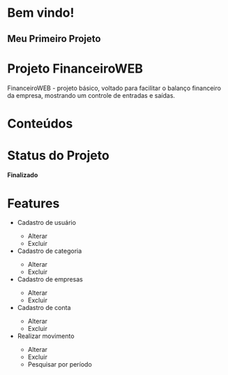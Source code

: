 <h1>Bem vindo!

<h2>Meu Primeiro Projeto

<h1>Projeto FinanceiroWEB</h1>

<p> FinanceiroWEB - projeto básico, voltado para facilitar o balanço financeiro da empresa, mostrando um controle de entradas e saídas.</p>

 <h1>Conteúdos</h1>
 
 <h1>Status do Projeto</h1>
<h4> 
	Finalizado
</h4>

  <h1>Features</h1>
	<ul>
		<li>Cadastro de usuário</li>
			<ul>
				<li>Alterar</li>
				<li>Excluir</li>
			</ul>
		<li>Cadastro de categoria</li>
		<ul>
				<li>Alterar</li>
				<li>Excluir</li>
			</ul>
		<li>Cadastro de empresas</li>
		<ul>
				<li>Alterar</li>
				<li>Excluir</li>
			</ul>
		<li>Cadastro de conta</li>
		<ul>
				<li>Alterar</li>
				<li>Excluir</li>
			</ul>
		<li>Realizar movimento</li>
		<ul>
				<li>Alterar</li>
				<li>Excluir</li>
				<li>Pesquisar por período</li>
			</ul>
	</ul>

